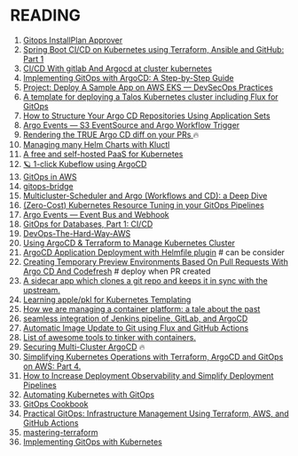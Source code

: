 # READING
1. [Gitops InstallPlan Approver](https://github.com/Siythrun/gitops-installplan-approver/tree/main)
2. [Spring Boot CI/CD on Kubernetes using Terraform, Ansible and GitHub: Part 1](https://medium.com/@martin.hodges/use-terraform-ansible-and-github-actions-to-automate-running-your-spring-boot-application-on-1fa20d795643)
3. [CI/CD With gitlab And Argocd at cluster kubernetes](https://medium.com/@maulanamalikjb147/ci-cd-with-gitlab-and-argocd-at-cluster-kubernetes-11f2877b8799)
4. [Implementing GitOps with ArgoCD: A Step-by-Step Guide](https://medium.com/@kalimitalha8/implementing-gitops-with-argocd-a-step-by-step-guide-b79f723b1a43)
5. [Project: Deploy A Sample App on AWS EKS — DevSecOps Practices](https://aws.plainenglish.io/project-deploy-a-sample-app-on-aws-eks-devsecops-practices-961dd871c473)
6. [A template for deploying a Talos Kubernetes cluster including Flux for GitOps](https://github.com/onedr0p/cluster-template)
7. [How to Structure Your Argo CD Repositories Using Application Sets](https://medium.com/containers-101/how-to-structure-your-argo-cd-repositories-using-application-sets-1150e75d05b3)
8. [Argo Events — S3 EventSource and Argo Workflow Trigger](https://medium.chuklee.com/argo-events-s3-eventsource-and-argo-workflow-trigger-4b236092ff4c)
9. [Rendering the TRUE Argo CD diff on your PRs ](https://dev.to/dag-andersen/rendering-the-true-argo-cd-diff-on-your-prs-10bk) 🔥
10. [Managing many Helm Charts with Kluctl](https://kluctl.io/blog/2023/02/28/managing-many-helm-charts-with-kluctl/)
11. [A free and self-hosted PaaS for Kubernetes](https://kluctl.io/blog/2023/02/28/managing-many-helm-charts-with-kluctl/)
12. [🪐 1-click Kubeflow using ArgoCD ](https://github.com/treebeardtech/kubeflow-bootstrap)
13. [GitOps in AWS](https://medium.com/@cevherd/gitops-in-aws-57124138cdd6)
14. [gitops-bridge](https://github.com/gitops-bridge-dev/gitops-bridge)
15. [Multicluster-Scheduler and Argo (Workflows and CD): a Deep Dive](https://itnext.io/multicluster-scheduler-argo-workflows-across-kubernetes-clusters-ea98016499ca)
16. [(Zero-Cost) Kubernetes Resource Tuning in your GitOps Pipelines](https://itnext.io/zero-cost-kubernetes-resource-tuning-in-your-gitops-pipelines-fba02f1dd9da)
17. [Argo Events — Event Bus and Webhook](https://medium.chuklee.com/argo-events-event-bus-and-webhook-ac34e5714209)
18. [GitOps for Databases, Part 1: CI/CD](https://atlasgo.io/blog/2023/12/06/gitops-for-databases-part-1)
19. [DevOps-The-Hard-Way-AWS](https://github.com/AdminTurnedDevOps/DevOps-The-Hard-Way-AWS)
20. [Using ArgoCD & Terraform to Manage Kubernetes Cluster](https://medium.com/spacelift/using-argocd-terraform-to-manage-kubernetes-cluster-a70e9d852d89)
21. [ArgoCD Application Deployment with Helmfile plugin](https://virtualcloud.medium.com/argocd-application-deployment-with-helmfile-plugin-292d840ac673) # can be consider
22. [Creating Temporary Preview Environments Based On Pull Requests With Argo CD And Codefresh](https://medium.com/containers-101/creating-temporary-preview-environments-based-on-pull-requests-with-argo-cd-and-codefresh-86d36faa2010) # deploy when PR created
23. [A sidecar app which clones a git repo and keeps it in sync with the upstream. ](https://github.com/kubernetes/git-sync)
24. [Learning apple/pkl for Kubernetes Templating](https://0xredsun.gg/learning-apple-pkl-for-kubernetes-templating-2cb5eba899cc)
25. [How we are managing a container platform: a tale about the past](https://medium.com/adidoescode/adidas-how-we-are-managing-a-container-platform-1-3-6ce24e756490)
26. [seamless integration of Jenkins pipeline, GitLab, and ArgoCD](https://morioh.com/a/bdea68d9550d/end-to-end-application-deployment-on-kubernetes-cluster)
27. [Automatic Image Update to Git using Flux and GitHub Actions ](https://www.infracloud.io/blogs/automatic-image-update-to-git-using-flux-github-actions/)
28. [List of awesome tools to tinker with containers.](https://github.com/iximiuz/awesome-container-tinkering)
29. [Securing Multi-Cluster ArgoCD](https://www.tremolosecurity.com/post/securing-multi-cluster-argocd) 🔥
30. [Simplifying Kubernetes Operations with Terraform, ArgoCD and GitOps on AWS: Part 4.](https://medium.com/@gurpreet.singh_89/simplifying-kubernetes-operations-with-terraform-argocd-and-gitops-on-aws-part-4-f7dcbbd42389)
31. [How to Increase Deployment Observability and Simplify Deployment Pipelines](https://medium.com/bondora-engineering-and-data/how-to-increase-deployment-observability-and-simplify-deployment-pipelines-3b271e57ff3f)
32. [Automating Kubernetes with GitOps](https://learning.oreilly.com/course/automating-kubernetes-with/9780138230258/)
33. [GitOps Cookbook](https://learning.oreilly.com/library/view/gitops-cookbook/9781492097464/) 
34. [Practical GitOps: Infrastructure Management Using Terraform, AWS, and GitHub Actions](https://learning.oreilly.com/library/view/practical-gitops-infrastructure/9781484286739/)
35. [mastering-terraform](https://learning.oreilly.com/library/view/mastering-terraform/9781835086018/B21183_06.xhtml#_idParaDest-138) 
36. [Implementing GitOps with Kubernetes](https://subscription.packtpub.com/book/cloud-and-networking/9781835884225/20)
